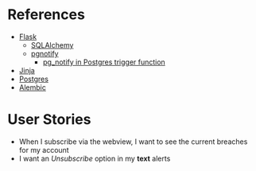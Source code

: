 # References

- [Flask](https://flask.palletsprojects.com/en/stable/)
  - [SQLAlchemy](https://www.postgresql.org/docs/)
  - [pgnotify](https://github.com/djrobstep/pgnotify)
    - [pg_notify in Postgres trigger function](https://stackoverflow.com/questions/5412474/using-pg-notify-in-postgresql-trigger-function)
- [Jinja](https://jinja.palletsprojects.com/en/stable/)
- [Postgres](https://www.postgresql.org/docs/)
- [Alembic](https://alembic.sqlalchemy.org/en/latest/)

# User Stories

- When I subscribe via the webview, I want to see the current breaches for my account
- I want an _Unsubscribe_ option in my **text** alerts

